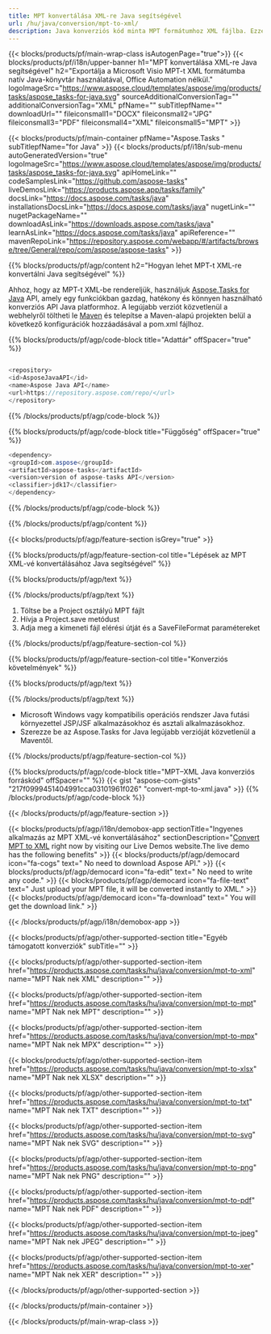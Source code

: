 ```yaml
---
title: MPT konvertálása XML-re Java segítségével 
url: /hu/java/conversion/mpt-to-xml/ 
description: Java konverziós kód minta MPT formátumhoz XML fájlba. Ezzel a példakóddal konvertálhat MPT-t XML-vé bármely webes vagy asztali Java alapú alkalmazásban.
---
```


{{< blocks/products/pf/main-wrap-class isAutogenPage="true">}}
{{< blocks/products/pf/i18n/upper-banner h1="MPT konvertálása XML-re Java segítségével" h2="Exportálja a Microsoft Visio MPT-t XML formátumba natív Java-könyvtár használatával, Office Automation nélkül." logoImageSrc="https://www.aspose.cloud/templates/aspose/img/products/tasks/aspose_tasks-for-java.svg" sourceAdditionalConversionTag="" additionalConversionTag="XML" pfName="" subTitlepfName="" downloadUrl="" fileiconsmall1="DOCX" fileiconsmall2="JPG" fileiconsmall3="PDF" fileiconsmall4="XML" fileiconsmall5="MPT" >}}

{{< blocks/products/pf/main-container pfName="Aspose.Tasks " subTitlepfName="for Java" >}}
{{< blocks/products/pf/i18n/sub-menu autoGeneratedVersion="true" logoImageSrc="https://www.aspose.cloud/templates/aspose/img/products/tasks/aspose_tasks-for-java.svg" apiHomeLink="" codeSamplesLink="https://github.com/aspose-tasks" liveDemosLink="https://products.aspose.app/tasks/family" docsLink="https://docs.aspose.com/tasks/java" installationsDocsLink="https://docs.aspose.com/tasks/java" nugetLink="" nugetPackageName="" downloadAsLink="https://downloads.aspose.com/tasks/java" learnAsLink="https://docs.aspose.com/tasks/java" apiReference="" mavenRepoLink="https://repository.aspose.com/webapp/#/artifacts/browse/tree/General/repo/com/aspose/aspose-tasks" >}}

{{% blocks/products/pf/agp/content h2="Hogyan lehet MPT-t XML-re konvertálni Java segítségével" %}}

Ahhoz, hogy az MPT-t XML-be rendereljük, használjuk
 [Aspose.Tasks for Java](https://products.aspose.com/tasks/java)
 API, amely egy funkciókban gazdag, hatékony és könnyen használható konverziós API Java platformhoz. A legújabb verziót közvetlenül a webhelyről töltheti le
 [Maven](https://repository.aspose.com/webapp/#/artifacts/browse/tree/General/repo/com/aspose/aspose-tasks)
 és telepítse a Maven-alapú projekten belül a következő konfigurációk hozzáadásával a pom.xml fájlhoz.

{{% blocks/products/pf/agp/code-block title="Adattár" offSpacer="true" %}}

```cs

<repository>
<id>AsposeJavaAPI</id>
<name>Aspose Java API</name>
<url>https://repository.aspose.com/repo/</url>
</repository>

```

{{% /blocks/products/pf/agp/code-block %}}

{{% blocks/products/pf/agp/code-block title="Függőség" offSpacer="true" %}}

```cs
<dependency>
<groupId>com.aspose</groupId>
<artifactId>aspose-tasks</artifactId>
<version>version of aspose-tasks API</version>
<classifier>jdk17</classifier>
</dependency>

```

{{% /blocks/products/pf/agp/code-block %}}

{{% /blocks/products/pf/agp/content %}}

{{< blocks/products/pf/agp/feature-section isGrey="true" >}}

{{% blocks/products/pf/agp/feature-section-col title="Lépések az MPT XML-vé konvertálásához Java segítségével" %}}

{{% blocks/products/pf/agp/text %}}

{{% /blocks/products/pf/agp/text %}}

1. Töltse be a Project osztályú MPT fájlt
1. Hívja a Project.save metódust
1. Adja meg a kimeneti fájl elérési útját és a SaveFileFormat paramétereket

{{% /blocks/products/pf/agp/feature-section-col %}}

{{% blocks/products/pf/agp/feature-section-col title="Konverziós követelmények" %}}

{{% blocks/products/pf/agp/text %}}

{{% /blocks/products/pf/agp/text %}}

- Microsoft Windows vagy kompatibilis operációs rendszer Java futási környezettel JSP/JSF alkalmazásokhoz és asztali alkalmazásokhoz.
- Szerezze be az Aspose.Tasks for Java legújabb verzióját közvetlenül a Maventől.

{{% /blocks/products/pf/agp/feature-section-col %}}

{{% blocks/products/pf/agp/code-block title="MPT–XML Java konverziós forráskód" offSpacer="" %}}
{{< gist "aspose-com-gists" "217f0999451404991cca03101961f026" "convert-mpt-to-xml.java" >}}
{{% /blocks/products/pf/agp/code-block %}}

{{< /blocks/products/pf/agp/feature-section >}}

<!-- aboutfile Starts -->

{{< blocks/products/pf/agp/i18n/demobox-app sectionTitle="Ingyenes alkalmazás az MPT XML-vé konvertálásához" sectionDescription="[Convert MPT to XML](https://products.aspose.app/tasks/conversion/mpt-to-xml) right now by visiting our Live Demos website.The live demo has the following benefits" >}}
        {{< blocks/products/pf/agp/democard icon="fa-cogs" text=" No need to download Aspose API." >}}
        {{< blocks/products/pf/agp/democard icon="fa-edit" text=" No need to write any code." >}}
        {{< blocks/products/pf/agp/democard icon="fa-file-text" text=" Just upload your MPT file, it will be converted instantly to XML." >}}
        {{< blocks/products/pf/agp/democard icon="fa-download" text=" You will get the download link." >}}

{{< /blocks/products/pf/agp/i18n/demobox-app >}}

<!-- aboutfile Ends -->

{{< blocks/products/pf/agp/other-supported-section title="Egyéb támogatott konverziók" subTitle="" >}}

{{< blocks/products/pf/agp/other-supported-section-item href="https://products.aspose.com/tasks/hu/java/conversion/mpt-to-xml" name="MPT Nak nek XML" description="" >}}

{{< blocks/products/pf/agp/other-supported-section-item href="https://products.aspose.com/tasks/hu/java/conversion/mpt-to-mpt" name="MPT Nak nek MPT" description="" >}}

{{< blocks/products/pf/agp/other-supported-section-item href="https://products.aspose.com/tasks/hu/java/conversion/mpt-to-mpx" name="MPT Nak nek MPX" description="" >}}

{{< blocks/products/pf/agp/other-supported-section-item href="https://products.aspose.com/tasks/hu/java/conversion/mpt-to-xlsx" name="MPT Nak nek XLSX" description="" >}}

{{< blocks/products/pf/agp/other-supported-section-item href="https://products.aspose.com/tasks/hu/java/conversion/mpt-to-txt" name="MPT Nak nek TXT" description="" >}}

{{< blocks/products/pf/agp/other-supported-section-item href="https://products.aspose.com/tasks/hu/java/conversion/mpt-to-svg" name="MPT Nak nek SVG" description="" >}}

{{< blocks/products/pf/agp/other-supported-section-item href="https://products.aspose.com/tasks/hu/java/conversion/mpt-to-png" name="MPT Nak nek PNG" description="" >}}

{{< blocks/products/pf/agp/other-supported-section-item href="https://products.aspose.com/tasks/hu/java/conversion/mpt-to-pdf" name="MPT Nak nek PDF" description="" >}}

{{< blocks/products/pf/agp/other-supported-section-item href="https://products.aspose.com/tasks/hu/java/conversion/mpt-to-jpeg" name="MPT Nak nek JPEG" description="" >}}

{{< blocks/products/pf/agp/other-supported-section-item href="https://products.aspose.com/tasks/hu/java/conversion/mpt-to-xer" name="MPT Nak nek XER" description="" >}}



{{< /blocks/products/pf/agp/other-supported-section >}}

{{< /blocks/products/pf/main-container >}}
    
{{< /blocks/products/pf/main-wrap-class >}}